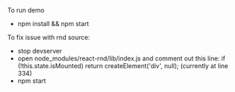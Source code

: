 To run demo
* npm install && npm start

To fix issue with rnd source:
* stop devserver
* open node_modules/react-rnd/lib/index.js and comment out this line: if (!this.state.isMounted) return createElement('div', null); (currently at line 334)
* npm start